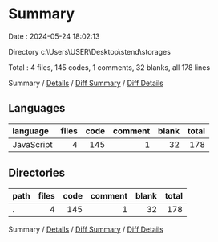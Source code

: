 # Summary

Date : 2024-05-24 18:02:13

Directory c:\\Users\\USER\\Desktop\\stend\\storages

Total : 4 files,  145 codes, 1 comments, 32 blanks, all 178 lines

Summary / [Details](details.md) / [Diff Summary](diff.md) / [Diff Details](diff-details.md)

## Languages
| language | files | code | comment | blank | total |
| :--- | ---: | ---: | ---: | ---: | ---: |
| JavaScript | 4 | 145 | 1 | 32 | 178 |

## Directories
| path | files | code | comment | blank | total |
| :--- | ---: | ---: | ---: | ---: | ---: |
| . | 4 | 145 | 1 | 32 | 178 |

Summary / [Details](details.md) / [Diff Summary](diff.md) / [Diff Details](diff-details.md)